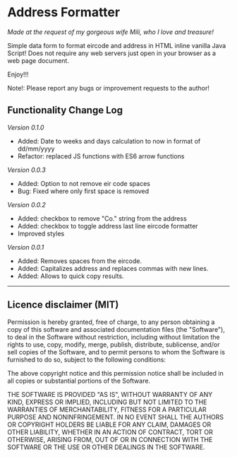 # Address Formatter
*Made at the request of my gorgeous wife Mili, who I love and treasure!*
 
Simple data form to format eircode and address in HTML inline vanilla Java Script!
Does not require any web servers just open in your browser as a web page document.

Enjoy!!!

Note!: Please report any bugs or improvement requests to the author! 

Functionality Change Log
-----------------
_Version 0.1.0_
- Added: Date to weeks and days calculation to now in format of dd/mm/yyyy
- Refactor: replaced JS functions with ES6 arrow functions

_Version 0.0.3_
- Added: Option to not remove eir code spaces
- Bug: Fixed where only first space is removed

_Version 0.0.2_
- Added: checkbox to remove "Co." string from the address
- Added: checkbox to toggle address last line eircode formatter
- Improved styles
   
_Version 0.0.1_
- Added: Removes spaces from the eircode. 
- Added: Capitalizes address and replaces commas with new lines.
- Added: Allows to quick copy results.

----------------------------------------------------------------------------------
Licence disclaimer (MIT)
-----------------
 Permission is hereby granted, free of charge, to any person obtaining a copy of this software and associated documentation files (the "Software"), to deal in the Software without restriction, including without limitation the rights to use, copy, modify, merge, publish, distribute, sublicense, and/or sell copies of the Software, and to permit persons to whom the Software is furnished to do so, subject to the following conditions:

The above copyright notice and this permission notice shall be included in all copies or substantial portions of the Software.

THE SOFTWARE IS PROVIDED "AS IS", WITHOUT WARRANTY OF ANY KIND, EXPRESS OR IMPLIED, INCLUDING BUT NOT LIMITED TO THE WARRANTIES OF MERCHANTABILITY, FITNESS FOR A PARTICULAR PURPOSE AND NONINFRINGEMENT. IN NO EVENT SHALL THE AUTHORS OR COPYRIGHT HOLDERS BE LIABLE FOR ANY CLAIM, DAMAGES OR OTHER LIABILITY, WHETHER IN AN ACTION OF CONTRACT, TORT OR OTHERWISE, ARISING FROM, OUT OF OR IN CONNECTION WITH THE SOFTWARE OR THE USE OR OTHER DEALINGS IN THE SOFTWARE. 
